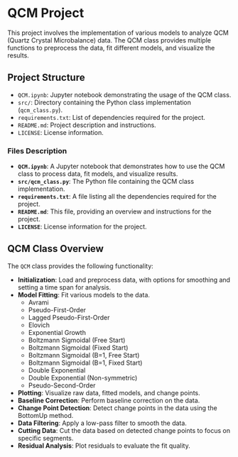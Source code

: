 # QCM Project

This project involves the implementation of various models to analyze QCM (Quartz Crystal Microbalance) data. The QCM class provides multiple functions to preprocess the data, fit different models, and visualize the results.

## Project Structure

- `QCM.ipynb`: Jupyter notebook demonstrating the usage of the QCM class.
- `src/`: Directory containing the Python class implementation (`qcm_class.py`).
- `requirements.txt`: List of dependencies required for the project.
- `README.md`: Project description and instructions.
- `LICENSE`: License information.


### Files Description

- **`QCM.ipynb`**: A Jupyter notebook that demonstrates how to use the QCM class to process data, fit models, and visualize results.
- **`src/qcm_class.py`**: The Python file containing the QCM class implementation.
- **`requirements.txt`**: A file listing all the dependencies required for the project.
- **`README.md`**: This file, providing an overview and instructions for the project.
- **`LICENSE`**: License information for the project.

## QCM Class Overview

The `QCM` class provides the following functionality:

- **Initialization**: Load and preprocess data, with options for smoothing and setting a time span for analysis.
- **Model Fitting**: Fit various models to the data.
  - Avrami
  - Pseudo-First-Order
  - Lagged Pseudo-First-Order
  - Elovich
  - Exponential Growth
  - Boltzmann Sigmoidal (Free Start)
  - Boltzmann Sigmoidal (Fixed Start)
  - Boltzmann Sigmoidal (B=1, Free Start)
  - Boltzmann Sigmoidal (B=1, Fixed Start)
  - Double Exponential
  - Double Exponential (Non-symmetric)
  - Pseudo-Second-Order
- **Plotting**: Visualize raw data, fitted models, and change points.
- **Baseline Correction**: Perform baseline correction on the data.
- **Change Point Detection**: Detect change points in the data using the BottomUp method.
- **Data Filtering**: Apply a low-pass filter to smooth the data.
- **Cutting Data**: Cut the data based on detected change points to focus on specific segments.
- **Residual Analysis**: Plot residuals to evaluate the fit quality.

